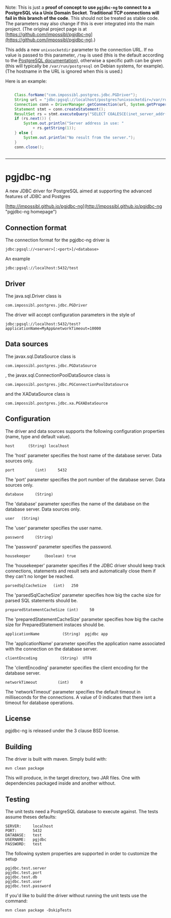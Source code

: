 Note: This is just a **proof of concept to use `pgjdbc-ng` to connect to a PostgreSQL via a Unix Domain Socket**. **Traditional TCP connections will fail in this branch of the code**. This should not be treated as stable code. The parameters may also change if this is ever integrated into the main project.
(The original project page is at [https://github.com/impossibl/pgjdbc-ng](https://github.com/impossibl/pgjdbc-ng).)

This adds a new `unixsocketdir` parameter to the connection URL. If no value is passed to this parameter, `/tmp` is used (this is the default according to the [PostgreSQL documentation](http://www.postgresql.org/docs/current/static/runtime-config-connection.html)), otherwise a specific path can be given (this will typically be `/var/run/postgresql` on Debian systems, for example). (The hostname in the URL is ignored when this is used.) 

Here is an example:

```java

    Class.forName("com.impossibl.postgres.jdbc.PGDriver");
    String url = "jdbc:pgsql://localhost/postgres?unixsocketdir=/var/run/postgresql";
    Connection conn = DriverManager.getConnection(url, System.getProperty("user.name"), null);
    Statement stmt = conn.createStatement();
    ResultSet rs = stmt.executeQuery("SELECT COALESCE(inet_server_addr()::text, 'Not using an IP address')");
    if (rs.next()) {
        System.out.println("Server address in use: "
            + rs.getString(1));
    } else {
        System.out.println("No result from the server.");
    }
    conn.close();
    
```

-----

# pgjdbc-ng

A new JDBC driver for PostgreSQL aimed at supporting the advanced features of JDBC and Postgres

[http://impossibl.github.io/pgjdbc-ng](http://impossibl.github.io/pgjdbc-ng "pgjdbc-ng homepage")

## Connection format

The connection format for the pgjdbc-ng driver is

	jdbc:pgsql://<server>[:<port>]/<database>

An example

	jdbc:pgsql://localhost:5432/test

## Driver

The java.sql.Driver class is

	com.impossibl.postgres.jdbc.PGDriver

The driver will accept configuration parameters in the style of

	jdbc:pgsql://localhost:5432/test?applicationName=MyApp&networkTimeout=10000

## Data sources

The javax.sql.DataSource class is

	com.impossibl.postgres.jdbc.PGDataSource

, the javax.sql.ConnectionPoolDataSource class is

	com.impossibl.postgres.jdbc.PGConnectionPoolDataSource

and the XADataSource class is

	com.impossibl.postgres.jdbc.xa.PGXADataSource

## Configuration

The driver and data sources supports the following configuration
properties (name, type and default value).

	host      (String) localhost

The 'host' parameter specifies the host name of the database server. Data sources only.

	port         (int)     5432

The 'port' parameter specifies the port number of the database server. Data sources only.

	database     (String)

The 'database' parameter specifies the name of the database on the database server. Data sources only.

	user   (String)

The 'user' parameter specifies the user name.

	password     (String)

The 'password' parameter specifies the password.

	housekeeper      (boolean) true

The 'housekeeper' parameter specifies if the JDBC driver should keep track connections, statements and result sets
and automatically close them if they can't no longer be reached.

	parsedSqlCacheSize   (int)   250

The 'parsedSqlCacheSize' parameter specifies how big the cache size for parsed SQL statements should be.

	preparedStatementCacheSize (int)     50

The 'preparedStatementCacheSize' parameter specifies how big the cache size for PreparedStatement instaces should be.

	applicationName          (String)  pgjdbc app

The 'applicationName' parameter specifies the application name associated with the connection on the database server.

	clientEncoding          (String)  UTF8

The 'clientEncoding' parameter specifies the client encoding for the database server.

	networkTimeout         (int)     0

The 'networkTimeout' parameter specifies the default timeout in milliseconds for the connections.
A value of 0 indicates that there isnt a timeout for database operations.

## License

pgjdbc-ng is released under the 3 clause BSD license.

## Building
The driver is built with maven. Simply build with:

	mvn clean package

This will produce, in the target directory, two JAR files. One with dependencies
packaged inside and another without.

## Testing

The unit tests need a PostgreSQL database to execute against. The tests assume theses defaults:

	SERVER:     localhost
	PORT:       5432
	DATABASE:   test
	USERNAME:   pgjdbc
	PASSWORD:   test

The following system properties are supported in order to customize the setup

	pgjdbc.test.server
	pgjdbc.test.port
	pgjdbc.test.db
	pgjdbc.test.user
	pgjdbc.test.password

If you'd like to build the driver without running the unit tests use the command:

	mvn clean package -DskipTests
